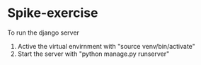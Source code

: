 # Spike-exercise
To run the django server 
1) Active the virtual envirnment with "source venv/bin/activate"
2) Start the server with "python manage.py runserver"
